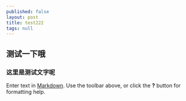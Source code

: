 ```yaml
---
published: false
layout: post
title: test222
tags: null
---
```

## 测试一下哦
### 这里是测试文字呢



Enter text in [Markdown](http://daringfireball.net/projects/markdown/). Use the toolbar above, or click the **?** button for formatting help.
